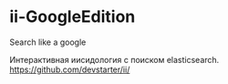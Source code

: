 # ii-GoogleEdition
Search like a google

Интерактивная иисидология с поиском elasticsearch.
https://github.com/devstarter/ii/
